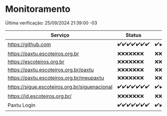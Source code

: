# Monitoramento

Última verificação: 25/09/2024 21:39:00 -03

|Serviço|Status|Últimas 24h|
|---|---|---|
|https://github.com|<span title="2024-09-18: OK=23">✔️</span><span title="2024-09-19: OK=23">✔️</span><span title="2024-09-20: OK=23">✔️</span><span title="2024-09-21: OK=23">✔️</span><span title="2024-09-22: OK=23">✔️</span><span title="2024-09-23: OK=23">✔️</span><span title="2024-09-24: OK=23">✔️</span>|<span title="24/09/2024 21:39:00 -03 : 200">✔️</span><span title="24/09/2024 23:12:00 -03 : 200">✔️</span><span title="25/09/2024 00:16:00 -03 : 200">✔️</span><span title="25/09/2024 01:10:00 -03 : 200">✔️</span><span title="25/09/2024 02:08:00 -03 : 200">✔️</span><span title="25/09/2024 03:11:00 -03 : 200">✔️</span><span title="25/09/2024 04:08:00 -03 : 200">✔️</span><span title="25/09/2024 05:11:00 -03 : 200">✔️</span><span title="25/09/2024 06:08:00 -03 : 200">✔️</span><span title="25/09/2024 07:09:00 -03 : 200">✔️</span><span title="25/09/2024 08:07:00 -03 : 200">✔️</span><span title="25/09/2024 09:15:00 -03 : 200">✔️</span><span title="25/09/2024 10:18:00 -03 : 200">✔️</span><span title="25/09/2024 11:07:00 -03 : 200">✔️</span><span title="25/09/2024 12:08:00 -03 : 200">✔️</span><span title="25/09/2024 13:09:00 -03 : 200">✔️</span><span title="25/09/2024 14:07:00 -03 : 200">✔️</span><span title="25/09/2024 15:10:00 -03 : 200">✔️</span><span title="25/09/2024 16:06:00 -03 : 200">✔️</span><span title="25/09/2024 17:09:00 -03 : 200">✔️</span><span title="25/09/2024 18:07:00 -03 : 200">✔️</span><span title="25/09/2024 19:07:00 -03 : 200">✔️</span><span title="25/09/2024 20:07:00 -03 : 200">✔️</span><span title="25/09/2024 21:39:00 -03 : 200">✔️</span>|
|https://paxtu.escoteiros.org.br|<span title="2024-09-18: Falhas=23">❌</span><span title="2024-09-19: Falhas=23">❌</span><span title="2024-09-20: Falhas=23">❌</span><span title="2024-09-21: Falhas=23">❌</span><span title="2024-09-22: Falhas=23">❌</span><span title="2024-09-23: Falhas=23">❌</span><span title="2024-09-24: Falhas=23">❌</span>|<span title="24/09/2024 21:39:00 -03 : 403">❌</span><span title="24/09/2024 23:12:00 -03 : 403">❌</span><span title="25/09/2024 00:16:00 -03 : 403">❌</span><span title="25/09/2024 01:10:00 -03 : 403">❌</span><span title="25/09/2024 02:08:00 -03 : 403">❌</span><span title="25/09/2024 03:11:00 -03 : 403">❌</span><span title="25/09/2024 04:08:00 -03 : 403">❌</span><span title="25/09/2024 05:11:00 -03 : 403">❌</span><span title="25/09/2024 06:08:00 -03 : 403">❌</span><span title="25/09/2024 07:09:00 -03 : 403">❌</span><span title="25/09/2024 08:07:00 -03 : 403">❌</span><span title="25/09/2024 09:15:00 -03 : 403">❌</span><span title="25/09/2024 10:18:00 -03 : 403">❌</span><span title="25/09/2024 11:07:00 -03 : 403">❌</span><span title="25/09/2024 12:08:00 -03 : 403">❌</span><span title="25/09/2024 13:09:00 -03 : 403">❌</span><span title="25/09/2024 14:07:00 -03 : 403">❌</span><span title="25/09/2024 15:10:00 -03 : 403">❌</span><span title="25/09/2024 16:06:00 -03 : 403">❌</span><span title="25/09/2024 17:09:00 -03 : 403">❌</span><span title="25/09/2024 18:07:00 -03 : 403">❌</span><span title="25/09/2024 19:07:00 -03 : 403">❌</span><span title="25/09/2024 20:07:00 -03 : 403">❌</span><span title="25/09/2024 21:39:00 -03 : 403">❌</span>|
|https://escoteiros.org.br|<span title="2024-09-18: Falhas=23">❌</span><span title="2024-09-19: Falhas=23">❌</span><span title="2024-09-20: Falhas=23">❌</span><span title="2024-09-21: Falhas=23">❌</span><span title="2024-09-22: Falhas=23">❌</span><span title="2024-09-23: Falhas=23">❌</span><span title="2024-09-24: Falhas=23">❌</span>|<span title="24/09/2024 21:39:00 -03 : 403">❌</span><span title="24/09/2024 23:12:00 -03 : 403">❌</span><span title="25/09/2024 00:16:00 -03 : 403">❌</span><span title="25/09/2024 01:10:00 -03 : 403">❌</span><span title="25/09/2024 02:08:00 -03 : 403">❌</span><span title="25/09/2024 03:11:00 -03 : 403">❌</span><span title="25/09/2024 04:08:00 -03 : 403">❌</span><span title="25/09/2024 05:11:00 -03 : 403">❌</span><span title="25/09/2024 06:08:00 -03 : 403">❌</span><span title="25/09/2024 07:09:00 -03 : 403">❌</span><span title="25/09/2024 08:07:00 -03 : 403">❌</span><span title="25/09/2024 09:15:00 -03 : 403">❌</span><span title="25/09/2024 10:18:00 -03 : 403">❌</span><span title="25/09/2024 11:07:00 -03 : 403">❌</span><span title="25/09/2024 12:08:00 -03 : 403">❌</span><span title="25/09/2024 13:09:00 -03 : 403">❌</span><span title="25/09/2024 14:07:00 -03 : 403">❌</span><span title="25/09/2024 15:10:00 -03 : 403">❌</span><span title="25/09/2024 16:06:00 -03 : 403">❌</span><span title="25/09/2024 17:09:00 -03 : 403">❌</span><span title="25/09/2024 18:07:00 -03 : 403">❌</span><span title="25/09/2024 19:07:00 -03 : 403">❌</span><span title="25/09/2024 20:07:00 -03 : 403">❌</span><span title="25/09/2024 21:39:00 -03 : 403">❌</span>|
|https://paxtu.escoteiros.org.br/paxtu|<span title="2024-09-18: Falhas=23">❌</span><span title="2024-09-19: Falhas=23">❌</span><span title="2024-09-20: Falhas=23">❌</span><span title="2024-09-21: Falhas=23">❌</span><span title="2024-09-22: Falhas=23">❌</span><span title="2024-09-23: Falhas=23">❌</span><span title="2024-09-24: Falhas=23">❌</span>|<span title="24/09/2024 21:39:00 -03 : 403">❌</span><span title="24/09/2024 23:12:00 -03 : 403">❌</span><span title="25/09/2024 00:16:00 -03 : 403">❌</span><span title="25/09/2024 01:10:00 -03 : 403">❌</span><span title="25/09/2024 02:08:00 -03 : 403">❌</span><span title="25/09/2024 03:11:00 -03 : 403">❌</span><span title="25/09/2024 04:08:00 -03 : 403">❌</span><span title="25/09/2024 05:11:00 -03 : 403">❌</span><span title="25/09/2024 06:08:00 -03 : 403">❌</span><span title="25/09/2024 07:09:00 -03 : 403">❌</span><span title="25/09/2024 08:07:00 -03 : 403">❌</span><span title="25/09/2024 09:15:00 -03 : 403">❌</span><span title="25/09/2024 10:18:00 -03 : 403">❌</span><span title="25/09/2024 11:07:00 -03 : 403">❌</span><span title="25/09/2024 12:08:00 -03 : 403">❌</span><span title="25/09/2024 13:09:00 -03 : 403">❌</span><span title="25/09/2024 14:07:00 -03 : 403">❌</span><span title="25/09/2024 15:10:00 -03 : 403">❌</span><span title="25/09/2024 16:06:00 -03 : 403">❌</span><span title="25/09/2024 17:09:00 -03 : 403">❌</span><span title="25/09/2024 18:07:00 -03 : 403">❌</span><span title="25/09/2024 19:07:00 -03 : 403">❌</span><span title="25/09/2024 20:07:00 -03 : 403">❌</span><span title="25/09/2024 21:39:00 -03 : 403">❌</span>|
|https://paxtu.escoteiros.org.br/meupaxtu|<span title="2024-09-18: Falhas=23">❌</span><span title="2024-09-19: Falhas=23">❌</span><span title="2024-09-20: Falhas=23">❌</span><span title="2024-09-21: Falhas=23">❌</span><span title="2024-09-22: Falhas=23">❌</span><span title="2024-09-23: Falhas=23">❌</span><span title="2024-09-24: Falhas=23">❌</span>|<span title="24/09/2024 21:39:00 -03 : 403">❌</span><span title="24/09/2024 23:12:00 -03 : 403">❌</span><span title="25/09/2024 00:16:00 -03 : 403">❌</span><span title="25/09/2024 01:10:00 -03 : 403">❌</span><span title="25/09/2024 02:08:00 -03 : 403">❌</span><span title="25/09/2024 03:11:00 -03 : 403">❌</span><span title="25/09/2024 04:08:00 -03 : 403">❌</span><span title="25/09/2024 05:11:00 -03 : 403">❌</span><span title="25/09/2024 06:08:00 -03 : 403">❌</span><span title="25/09/2024 07:09:00 -03 : 403">❌</span><span title="25/09/2024 08:07:00 -03 : 403">❌</span><span title="25/09/2024 09:15:00 -03 : 403">❌</span><span title="25/09/2024 10:18:00 -03 : 403">❌</span><span title="25/09/2024 11:07:00 -03 : 403">❌</span><span title="25/09/2024 12:08:00 -03 : 403">❌</span><span title="25/09/2024 13:09:00 -03 : 403">❌</span><span title="25/09/2024 14:07:00 -03 : 403">❌</span><span title="25/09/2024 15:10:00 -03 : 403">❌</span><span title="25/09/2024 16:06:00 -03 : 403">❌</span><span title="25/09/2024 17:09:00 -03 : 403">❌</span><span title="25/09/2024 18:07:00 -03 : 403">❌</span><span title="25/09/2024 19:07:00 -03 : 403">❌</span><span title="25/09/2024 20:07:00 -03 : 403">❌</span><span title="25/09/2024 21:39:00 -03 : 403">❌</span>|
|https://sigue.escoteiros.org.br/siguenacional|<span title="2024-09-18: OK=23">✔️</span><span title="2024-09-19: OK=23">✔️</span><span title="2024-09-20: OK=23">✔️</span><span title="2024-09-21: OK=23">✔️</span><span title="2024-09-22: OK=23">✔️</span><span title="2024-09-23: OK=23">✔️</span><span title="2024-09-24: OK=23">✔️</span>|<span title="24/09/2024 21:39:00 -03 : 200">✔️</span><span title="24/09/2024 23:12:00 -03 : 200">✔️</span><span title="25/09/2024 00:16:00 -03 : 200">✔️</span><span title="25/09/2024 01:10:00 -03 : 200">✔️</span><span title="25/09/2024 02:08:00 -03 : 200">✔️</span><span title="25/09/2024 03:11:00 -03 : 200">✔️</span><span title="25/09/2024 04:08:00 -03 : 200">✔️</span><span title="25/09/2024 05:11:00 -03 : 200">✔️</span><span title="25/09/2024 06:08:00 -03 : 200">✔️</span><span title="25/09/2024 07:09:00 -03 : 200">✔️</span><span title="25/09/2024 08:07:00 -03 : 200">✔️</span><span title="25/09/2024 09:15:00 -03 : 200">✔️</span><span title="25/09/2024 10:18:00 -03 : 200">✔️</span><span title="25/09/2024 11:07:00 -03 : 200">✔️</span><span title="25/09/2024 12:08:00 -03 : 200">✔️</span><span title="25/09/2024 13:09:00 -03 : 200">✔️</span><span title="25/09/2024 14:07:00 -03 : 200">✔️</span><span title="25/09/2024 15:10:00 -03 : 200">✔️</span><span title="25/09/2024 16:06:00 -03 : 200">✔️</span><span title="25/09/2024 17:09:00 -03 : 200">✔️</span><span title="25/09/2024 18:07:00 -03 : 200">✔️</span><span title="25/09/2024 19:07:00 -03 : 200">✔️</span><span title="25/09/2024 20:07:00 -03 : 200">✔️</span><span title="25/09/2024 21:39:00 -03 : 200">✔️</span>|
|https://id.escoteiros.org.br/|<span title="2024-09-18: Falhas=23">❌</span><span title="2024-09-19: Falhas=23">❌</span><span title="2024-09-20: Falhas=23">❌</span><span title="2024-09-21: Falhas=23">❌</span><span title="2024-09-22: Falhas=23">❌</span><span title="2024-09-23: Falhas=23">❌</span><span title="2024-09-24: Falhas=23">❌</span>|<span title="24/09/2024 21:39:00 -03 : 403">❌</span><span title="24/09/2024 23:12:00 -03 : 403">❌</span><span title="25/09/2024 00:16:00 -03 : 403">❌</span><span title="25/09/2024 01:10:00 -03 : 403">❌</span><span title="25/09/2024 02:08:00 -03 : 403">❌</span><span title="25/09/2024 03:11:00 -03 : 403">❌</span><span title="25/09/2024 04:08:00 -03 : 403">❌</span><span title="25/09/2024 05:11:00 -03 : 403">❌</span><span title="25/09/2024 06:08:00 -03 : 403">❌</span><span title="25/09/2024 07:09:00 -03 : 403">❌</span><span title="25/09/2024 08:07:00 -03 : 403">❌</span><span title="25/09/2024 09:15:00 -03 : 403">❌</span><span title="25/09/2024 10:18:00 -03 : 403">❌</span><span title="25/09/2024 11:07:00 -03 : 403">❌</span><span title="25/09/2024 12:08:00 -03 : 403">❌</span><span title="25/09/2024 13:09:00 -03 : 403">❌</span><span title="25/09/2024 14:07:00 -03 : 403">❌</span><span title="25/09/2024 15:10:00 -03 : 403">❌</span><span title="25/09/2024 16:06:00 -03 : 403">❌</span><span title="25/09/2024 17:09:00 -03 : 403">❌</span><span title="25/09/2024 18:07:00 -03 : 403">❌</span><span title="25/09/2024 19:07:00 -03 : 403">❌</span><span title="25/09/2024 20:07:00 -03 : 403">❌</span><span title="25/09/2024 21:39:00 -03 : 403">❌</span>|
|Paxtu Login|<span title="2024-09-18: OK=23">✔️</span><span title="2024-09-19: OK=23">✔️</span><span title="2024-09-20: OK=23">✔️</span><span title="2024-09-21: OK=23">✔️</span><span title="2024-09-22: OK=23">✔️</span><span title="2024-09-23: OK=23">✔️</span><span title="2024-09-24: OK=23">✔️</span>|<span title="24/09/2024 21:39:00 -03 : 200">✔️</span><span title="24/09/2024 23:12:00 -03 : 200">✔️</span><span title="25/09/2024 00:16:00 -03 : 200">✔️</span><span title="25/09/2024 01:10:00 -03 : 200">✔️</span><span title="25/09/2024 02:08:00 -03 : 200">✔️</span><span title="25/09/2024 03:12:00 -03 : 200">✔️</span><span title="25/09/2024 04:08:00 -03 : 200">✔️</span><span title="25/09/2024 05:11:00 -03 : 200">✔️</span><span title="25/09/2024 06:08:00 -03 : 200">✔️</span><span title="25/09/2024 07:09:00 -03 : 200">✔️</span><span title="25/09/2024 08:07:00 -03 : 200">✔️</span><span title="25/09/2024 09:15:00 -03 : 200">✔️</span><span title="25/09/2024 10:18:00 -03 : 200">✔️</span><span title="25/09/2024 11:07:00 -03 : 200">✔️</span><span title="25/09/2024 12:08:00 -03 : 200">✔️</span><span title="25/09/2024 13:09:00 -03 : 200">✔️</span><span title="25/09/2024 14:07:00 -03 : 200">✔️</span><span title="25/09/2024 15:10:00 -03 : 200">✔️</span><span title="25/09/2024 16:06:00 -03 : 200">✔️</span><span title="25/09/2024 17:09:00 -03 : 200">✔️</span><span title="25/09/2024 18:07:00 -03 : 200">✔️</span><span title="25/09/2024 19:07:00 -03 : 200">✔️</span><span title="25/09/2024 20:07:00 -03 : 200">✔️</span><span title="25/09/2024 21:39:00 -03 : 200">✔️</span>|
